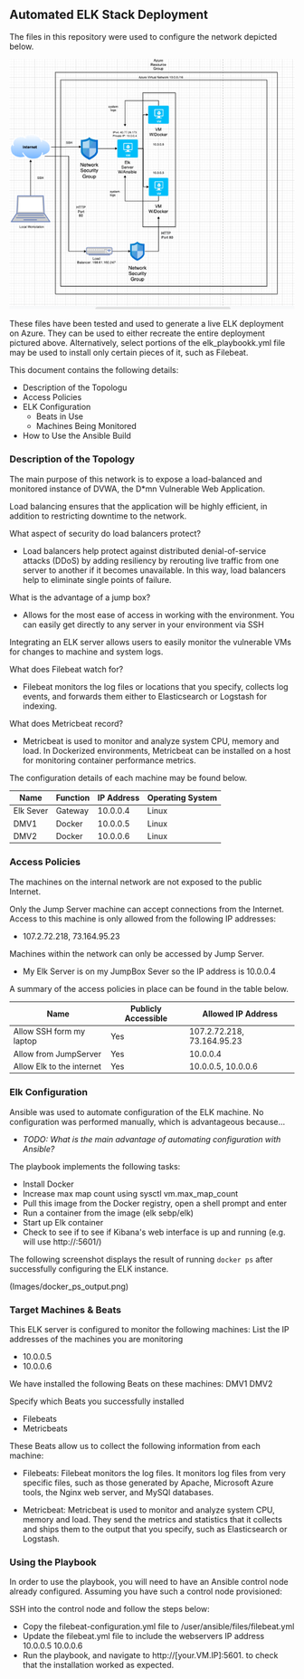 ## Automated ELK Stack Deployment

The files in this repository were used to configure the network depicted below.

![TODO: Update the path with the name of your diagram](Images/Elk_Cloud_Diagram.png)

These files have been tested and used to generate a live ELK deployment on Azure. They can be used to either recreate the entire deployment pictured above. Alternatively, select portions of the elk_playbookk.yml file may be used to install only certain pieces of it, such as Filebeat.


This document contains the following details:
- Description of the Topologu
- Access Policies
- ELK Configuration
  - Beats in Use
  - Machines Being Monitored
- How to Use the Ansible Build


### Description of the Topology

The main purpose of this network is to expose a load-balanced and monitored instance of DVWA, the D*mn Vulnerable Web Application.

Load balancing ensures that the application will be highly efficient, in addition to restricting downtime to the network. 

What aspect of security do load balancers protect?
- Load balancers help protect against distributed denial-of-service attacks (DDoS) by  adding resiliency by rerouting live traffic from one server to another if it becomes unavailable. In this way, load balancers help to eliminate single points of failure.

What is the advantage of a jump box?
- Allows for the most ease of access in working with the environment.  You can easily get directly to any server in your environment via SSH

Integrating an ELK server allows users to easily monitor the vulnerable VMs for changes to machine and system logs.

What does Filebeat watch for?
- Filebeat monitors the log files or locations that you specify, collects log events, and forwards them either to Elasticsearch or Logstash for indexing.

What does Metricbeat record?
- Metricbeat is used to monitor and analyze system CPU, memory and load. In Dockerized environments, Metricbeat can be installed on a host for monitoring container performance metrics.

The configuration details of each machine may be found below.

| Name      | Function | IP Address | Operating System |
|-----------|----------|------------|------------------|
| Elk Sever | Gateway  | 10.0.0.4   | Linux            |
| DMV1      | Docker   | 10.0.0.5   | Linux            |
| DMV2      | Docker   | 10.0.0.6   | Linux            |

### Access Policies

The machines on the internal network are not exposed to the public Internet. 

Only the Jump Server machine can accept connections from the Internet. Access to this machine is only allowed from the following IP addresses:
- 107.2.72.218, 73.164.95.23

Machines within the network can only be accessed by Jump Server.
- My Elk Server is on my JumpBox Sever so the IP address is 10.0.0.4

A summary of the access policies in place can be found in the table below.

| Name                      | Publicly Accessible | Allowed IP Address         |
|---------------------------|---------------------|----------------------------|
| Allow SSH form my laptop  | Yes                 | 107.2.72.218, 73.164.95.23 |
| Allow from JumpServer     | Yes                 | 10.0.0.4                   |
| Allow Elk to the internet | Yes                 | 10.0.0.5, 10.0.0.6         |

### Elk Configuration

Ansible was used to automate configuration of the ELK machine. No configuration was performed manually, which is advantageous because...
- _TODO: What is the main advantage of automating configuration with Ansible?_

The playbook implements the following tasks:
- Install Docker
- Increase max map count using sysctl vm.max_map_count
- Pull this image from the Docker registry, open a shell prompt and enter
- Run a container from the image (elk sebp/elk)
- Start up Elk container
- Check to see if to see if Kibana's web interface is up and running (e.g. will use http://<your-host>:5601/)


The following screenshot displays the result of running `docker ps` after successfully configuring the ELK instance.

(Images/docker_ps_output.png)

### Target Machines & Beats
This ELK server is configured to monitor the following machines:
List the IP addresses of the machines you are monitoring
- 10.0.0.5
- 10.0.0.6

We have installed the following Beats on these machines: DMV1 DMV2

Specify which Beats you successfully installed
- Filebeats
- Metricbeats

These Beats allow us to collect the following information from each machine:
- Filebeats: Filebeat monitors the log files. It monitors log files from very specific files, such as those generated by Apache, Microsoft Azure tools, the Nginx web server, and MySQl databases.

- Metricbeat: Metricbeat is used to monitor and analyze system CPU, memory and load. They send the metrics and statistics that it collects and ships them to the output that you specify, such as Elasticsearch or Logstash.

### Using the Playbook
In order to use the playbook, you will need to have an Ansible control node already configured. Assuming you have such a control node provisioned: 

SSH into the control node and follow the steps below:
- Copy the filebeat-configuration.yml file to /user/ansible/files/filebeat.yml 
- Update the filebeat.yml file to include the webservers IP address 10.0.0.5 10.0.0.6
- Run the playbook, and navigate to http://[your.VM.IP]:5601. to check that the installation worked as expected.
